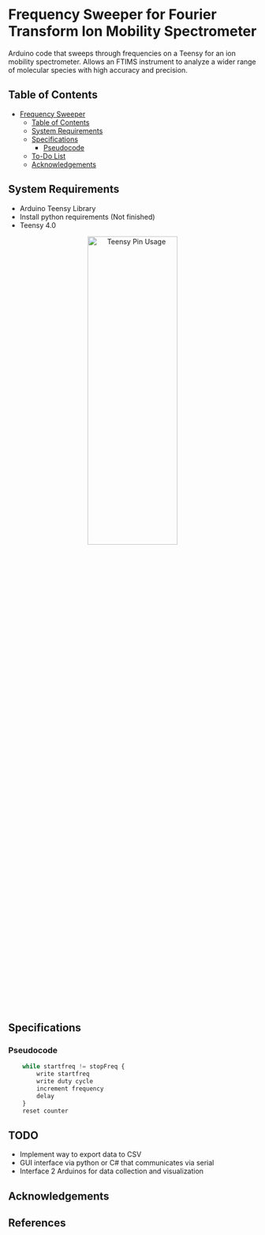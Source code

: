 # Frequency Sweeper for Fourier Transform Ion Mobility Spectrometer
Arduino code that sweeps through frequencies on a Teensy for an ion mobility spectrometer. Allows an FTIMS instrument to analyze a wider range of molecular species with high accuracy and precision. 
## Table of Contents
- [Frequency Sweeper](#Frequency-Sweeper-for-Fourier-Transform-Ion-Mobility-Spectrometer)
	- [Table of Contents](#table-of-contents)
	- [System Requirements](#system-requirements)  
	- [Specifications](#specifications)
		- [Pseudocode](#pseudocode)
  	- [To-Do List](#todo)
  	- [Acknowledgements](#acknowledgements)

## System Requirements
- Arduino Teensy Library
- Install python requirements (Not finished)
- Teensy 4.0
<p align="center">
	<img width="60%" height="40%" src="https://github.com/venusaur/Pulsed-Step-FTIMS/blob/main/pins.png" alt="Teensy Pin Usage"/>
</p>

## Specifications
### Pseudocode
```python
    while startfreq != stopFreq {
        write startfreq
        write duty cycle
        increment frequency
        delay 
    }
    reset counter
```

## TODO
- Implement way to export data to CSV
- GUI interface via python or C# that communicates via serial
- Interface 2 Arduinos for data collection and visualization


## Acknowledgements


## References
